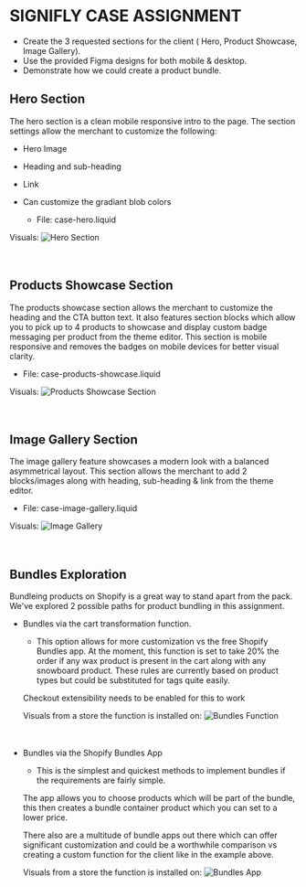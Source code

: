 # SIGNIFLY CASE ASSIGNMENT

- Create the 3 requested sections for the client ( Hero, Product Showcase, Image Gallery).
- Use the provided Figma designs for both mobile & desktop.
- Demonstrate how we could create a product bundle.

## Hero Section

The hero section is a clean mobile responsive intro to the page. The section settings allow the merchant to customize the following:

- Hero Image
- Heading and sub-heading
- Link
- Can customize the gradiant blob colors

  - File: case-hero.liquid

Visuals:
![Hero Section](https://github.com/MrRobotical/case-asignment/blob/main/assets/readme-hero-section.png)
<br><br><br>

## Products Showcase Section

The products showcase section allows the merchant to customize the heading and the CTA button text. It also features section blocks which allow you to pick up to 4 products to showcase and display custom badge messaging per product from the theme editor. This section is mobile responsive and removes the badges on mobile devices for better visual clarity.

- File: case-products-showcase.liquid

Visuals:
![Products Showcase Section](https://github.com/MrRobotical/case-asignment/blob/main/assets/readme-products.png)
<br><br><br>

## Image Gallery Section

The image gallery feature showcases a modern look with a balanced asymmetrical layout. This section allows the merchant to add 2 blocks/images along with heading, sub-heading & link from the theme editor.

- File: case-image-gallery.liquid

Visuals:
![Image Gallery](https://github.com/MrRobotical/case-asignment/blob/main/assets/readme-images.png)
<br><br><br>

## Bundles Exploration

Bundleing products on Shopify is a great way to stand apart from the pack.
We've explored 2 possible paths for product bundling in this assignment.

- Bundles via the cart transformation function.

  - This option allows for more customization vs the free Shopify Bundles app. At the moment, this function is set to take 20% the order if any wax product is present in the cart along with any snowboard product. These rules are currently based on product types but could be substituted for tags quite easily.

  Checkout extensibility needs to be enabled for this to work

  Visuals from a store the function is installed on:
  ![Bundles Function](https://github.com/MrRobotical/case-asignment/blob/main/assets/readme-bundle-function.png)
  <br><br><br>

- Bundles via the Shopify Bundles App

  - This is the simplest and quickest methods to implement bundles if the requirements are fairly simple.

  The app allows you to choose products which will be part of the bundle, this then creates a bundle container product which you can set to a lower price.

  There also are a multitude of bundle apps out there which can offer significant customization and could be a worthwhile comparison vs creating a custom function for the client like in the example above.

  Visuals from a store the function is installed on:
  ![Bundles App](https://github.com/MrRobotical/case-asignment/blob/main/assets/readme-bundle-native.png)
  <br><br><br>

